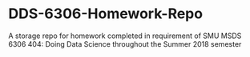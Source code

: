 # DDS-6306-Homework-Repo
A storage repo for homework completed in requirement of SMU MSDS 6306 404: Doing Data Science throughout the Summer 2018 semester
